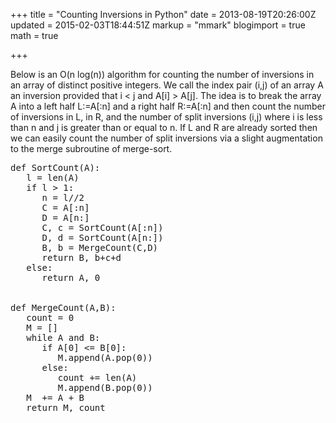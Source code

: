 +++
title = "Counting Inversions in Python"
date = 2013-08-19T20:26:00Z
updated = 2015-02-03T18:44:51Z
markup = "mmark"
blogimport = true 
math = true

+++

Below is an O(n log(n)) algorithm for counting the number of inversions in an array of distinct positive integers.  We call the index pair (i,j) of an array A an inversion provided that i < j and A[i] > A[j].  The idea is to break the array A into a left half L:=A[:n] and a right half R:=A[:n] and then count the number of inversions in L, in R, and the number of split inversions (i,j) where i is less than n and j is greater than or equal to n.  If L and R are already sorted then we can easily count the number of split inversions via a slight augmentation to the merge subroutine of merge-sort.    


<pre class="prettyprint">def SortCount(A):
   l = len(A)
   if l > 1:
      n = l//2
      C = A[:n]
      D = A[n:]
      C, c = SortCount(A[:n])
      D, d = SortCount(A[n:])
      B, b = MergeCount(C,D)
      return B, b+c+d
   else:
      return A, 0


def MergeCount(A,B):
   count = 0
   M = []
   while A and B:
      if A[0] <= B[0]: 
         M.append(A.pop(0)) 
      else: 
         count += len(A)
         M.append(B.pop(0)) 
   M  += A + B     
   return M, count 
</pre>
